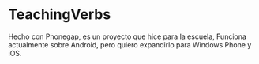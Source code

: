 TeachingVerbs
=============

Hecho con Phonegap, es un proyecto que hice para la escuela, Funciona actualmente sobre Android, pero quiero expandirlo para Windows Phone y iOS. 

